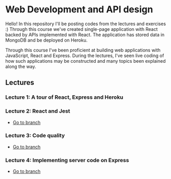 # Web Development and API design
Hello! In this repository I'll be posting codes from the lectures and exercises :)
Through this course we've created single-page application with React backed by APIs implemented with React. The application has stored data in MongoDB and be deployed on Heroku.

Through this course I've been proficient at building web applications with JavaScript, React and Express. During the lectures, I've seen live coding of how such applications may be constructed and many topics been explained along the way.

## Lectures

### Lecture 1: A tour of React, Express and Heroku

### Lecture 2: React and Jest
* [Go to branch](https://github.com/jessicafuung/webutvikling-api-design/tree/lecture02)

### Lecture 3: Code quality
* [Go to branch](https://github.com/jessicafuung/webutvikling-api-design/tree/lecture03)

### Lecture 4: Implementing server code on Express
* [Go to branch](https://github.com/jessicafuung/webutvikling-api-design/tree/lecture04)

